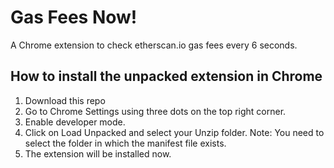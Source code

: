 # Gas Fees Now! 
A Chrome extension to check etherscan.io gas fees every 6 seconds.

## How to install the unpacked extension in Chrome
1. Download this repo
2. Go to Chrome Settings using three dots on the top right corner.
3. Enable developer mode.
4. Click on Load Unpacked and select your Unzip folder. Note: You need to select the folder in which the manifest file exists.
5. The extension will be installed now.
